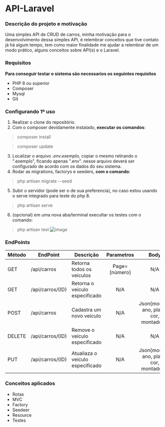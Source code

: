 # API-Laravel

### Descrição do projeto e motivação

Uma simples API de CRUD de carros, minha motivação para o desenvolvimento dessa simples API, é relembrar conceitos que tive contato já há algum tempo, tem como maior finalidade me ajudar a relembrar de um modo prático, alguns conceitos sobre API(s) e o Laravel.

### Requisitos 

__Para conseguir testar o sistema são necessarios os seguintes requisitos__
- PHP 8 ou superior
- Composer 
- Mysql
- Git

### Configurando 1º uso

1. Realizar o clone do repositório.
2. Com o composer devidamente instalado, __executar os comandos__:
> composer install

> composer update
3. Localizar o arquivo *.env.exemplo*, copiar o mesmo retirando o ".exemplo", ficando apenas ".env". nesse arquivo deverá ser configurado de acordo com os dados do seu sistema.
4. Rodar as migrations, factorys e seeders, __com o comando__:
> php artisan migrate --seed
5. Subir o servidor (pode ser o de sua preferencia), no caso estou usando o serve integrado para teste do php 8.
> php artisan serve
6. (opcional) em uma nova aba/terminal execultar os testes com o comando:
> php artisan test
![image](https://user-images.githubusercontent.com/58447450/211375312-58e302b2-38dc-4a8b-8c36-abdc413de9e6.png)


### EndPoints

Método | EndPoint         | Descrição                        | Parametros      | Body
------ | -----------      | -------------------------------- | :-------------: | :--------------:
GET    | /api/carros      | Retorna todos os veiculos        | Page=[número]   | N/A
GET    | /api/carros/{ID} | Retorna o veículo especificado   | N/A             | N/A
POST   | /api/carros      | Cadastra um novo veículo         | N/A             | Json{modelo, ano, placa, cor, montadora}
DELETE | /api/carros/{ID} | Remove o veículo especificado    | N/A             | N/A
PUT    | /api/carros/{ID} | Atualiaza o veículo especificado | N/A             | Json{modelo, ano, placa, cor, montadora}

### Conceitos aplicados

- Rotas
- MVC
- Factory
- Seedeer
- Resource
- Testes


